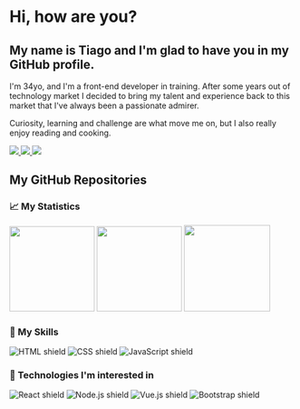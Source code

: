 # Hi, how are you?

## My name is Tiago and I'm glad to have you in my GitHub profile.

I'm 34yo, and I'm a front-end developer in training. After some years out of technology market I decided to bring my talent and experience back to this market that I've always been a passionate admirer.

Curiosity, learning and challenge are what move me on, but I also really enjoy reading and cooking.

<div>

<a href="https://www.linkedin.com/in/tascintra/" target="_blank" rel="noreferrer">
<img src="https://img.shields.io/badge/LinkedIn-0077B5?style=for-the-badge&logo=linkedin&logoColor=white" />
</a>
<a href="https://discordapp.com/users/Tiago%20Silva#7043" target="_blank" rel="noreferrer">
<img src="https://img.shields.io/badge/Discord-7289DA?style=for-the-badge&logo=discord&logoColor=white" />
</a>
<a href="mailto:tiago.slv@hotmail.com" target="_blank" rel="noreferrer">
<img src="https://img.shields.io/badge/Hotmail-0078D4?style=for-the-badge&logo=microsoft-outlook&logoColor=white" />
</a>

</div>

<div>
  <h2>
    <a
    target="_blank"
    style="text-decoration: none"
    href="https://github.com/tascintra?tab=repositories"
    >My GitHub Repositories</a>
  </h2>
</div>

### :chart_with_upwards_trend: My Statistics

<div>
  <img height="150rem" src="https://github-readme-stats.vercel.app/api?username=tascintra&show_icons=true&theme=github_dark&include_all_commits=true&count_private=true"/>
  <img height="150rem" src="https://github-readme-streak-stats.herokuapp.com?user=tascintra&theme=github-dark-blue"/>
  <img height="152rem" src="https://github-readme-stats.vercel.app/api/top-langs/?username=tascintra&layout=compact&langs_count=16&theme=github_dark"/>
</div>

### :deciduous_tree: My Skills
<div>
  <img src="https://img.shields.io/badge/HTML5-E34F26?style=for-the-badge&logo=html5&logoColor=white" alt="HTML shield">
  <img src="https://img.shields.io/badge/CSS3-1572B6?style=for-the-badge&logo=css3&logoColor=white" alt="CSS shield">
  <img src="https://img.shields.io/badge/JavaScript-F7DF1E?style=for-the-badge&logo=javascript&logoColor=black" alt="JavaScript shield">
</div>

### :rocket: Technologies I'm interested in
<div>
  <img src="https://img.shields.io/badge/React-20232A?style=for-the-badge&logo=react&logoColor=61DAFB" alt="React shield"/>
  <img src="https://img.shields.io/badge/Node.js-43853D?style=for-the-badge&logo=node.js&logoColor=white" alt="Node.js shield"/>
    <img src="https://img.shields.io/badge/Vue.js-35495E?style=for-the-badge&logo=vuedotjs&logoColor=4FC08D" alt="Vue.js shield"/>
    <img src="https://img.shields.io/badge/bootstrap-%23563D7C.svg?style=for-the-badge&logo=bootstrap&logoColor=white" alt="Bootstrap shield"/>
</div>




